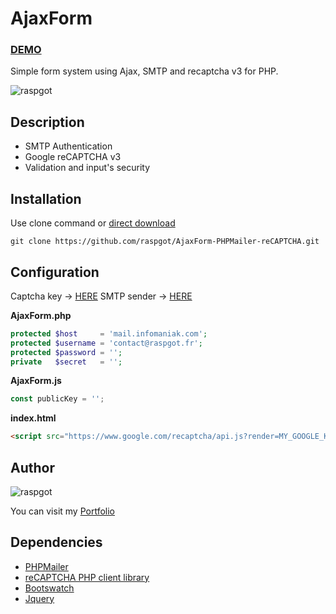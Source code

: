 
# AjaxForm

### [DEMO](https://dev.raspgot.fr/github/contact-form-recaptcha-v3)
Simple form system using Ajax, SMTP and recaptcha v3 for PHP.

![raspgot](https://dev.raspgot.fr/github/contact-form-recaptcha-v3/screen.png)

## Description
* SMTP Authentication
* Google reCAPTCHA v3
* Validation and input's security

## Installation
Use clone command or [direct download](https://github.com/raspgot/AjaxForm-PHPMailer-reCAPTCHA/archive/master.zip)
```
git clone https://github.com/raspgot/AjaxForm-PHPMailer-reCAPTCHA.git
```

## Configuration
Captcha key -> [HERE](https://www.google.com/recaptcha/intro/v3.html)
SMTP sender -> [HERE](https://www.infomaniak.com/fr/hebergement/web-et-mail/hebergement-mail)

**AjaxForm.php**
```php
protected $host     = 'mail.infomaniak.com';
protected $username = 'contact@raspgot.fr';
protected $password = '';
private   $secret   = '';
```

**AjaxForm.js**
```javascript
const publicKey = '';
```

**index.html**
```html
<script src="https://www.google.com/recaptcha/api.js?render=MY_GOOGLE_KEY"></script>
```

## Author
![raspgot](https://dev.raspgot.fr/github/contact-form-recaptcha-v3/raspgot.png)

You can visit my [Portfolio](https://raspgot.fr)

## Dependencies
* [PHPMailer](https://github.com/PHPMailer/PHPMailer)
* [reCAPTCHA PHP client library](https://github.com/google/recaptcha)
* [Bootswatch](https://bootswatch.com/)
* [Jquery](https://jquery.com/)